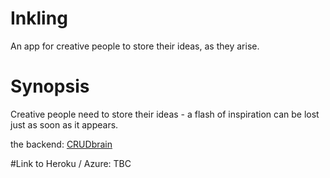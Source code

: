 # Inkling

An app for creative people to store their ideas, as they arise.

# Synopsis

Creative people need to store their ideas - a flash of inspiration can be lost just as soon as it appears.

the backend: [CRUDbrain](https://github.com/Kotare/CRUDbrain)

#Link to Heroku / Azure:
 TBC

